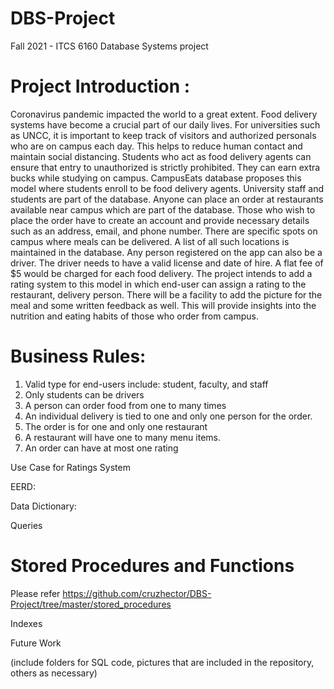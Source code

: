 # DBS-Project
Fall 2021 - ITCS 6160 Database Systems project

# Project Introduction :
Coronavirus pandemic impacted the world to a great extent. Food delivery systems have become a crucial part of our daily lives. For universities such as UNCC, it is important to keep track of visitors and authorized personals who are on campus each day. This helps to reduce human contact and maintain social distancing. 	Students who act as food delivery agents can ensure that entry to unauthorized is strictly prohibited. They can earn extra bucks while studying on campus. CampusEats database proposes this model where students enroll to be food delivery agents. University staff and students are part of the database. Anyone can place an order at restaurants available near campus which are part of the database. Those who wish to place the order have to create an account and provide necessary details such as an address, email, and phone number. There are specific spots on campus where meals can be delivered. A list of all such locations is maintained in the database. Any person registered on the app can also be a driver. The driver needs to have a valid license and date of hire. A flat fee of $5 would be charged for each food delivery. 
The project intends to add a rating system to this model in which end-user can assign a rating to the restaurant, delivery person. There will be a facility to add the picture for the meal and some written feedback as well. This will provide insights into the nutrition and eating habits of those who order from campus. 

# Business Rules:
1. Valid type for end-users include: student, faculty, and staff
2. Only students can be drivers
3. A person can order food from one to many times
4. An individual delivery is tied to one and only one person for the order. 
5. The order is for one and only one restaurant
6. A restaurant will have one to many menu items.
7. An order can have at most one rating


Use Case for Ratings System

EERD: 

Data Dictionary:

Queries

# Stored Procedures and Functions
Please refer https://github.com/cruzhector/DBS-Project/tree/master/stored_procedures

Indexes

Future Work

(include folders for SQL code, pictures that are included in the repository, others as necessary)


